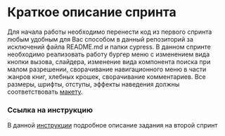 # Краткое описание спринта
Для начала работы необходимо перенести код из первого спринта любым удобным для Вас способом в данный репозиторий за исключений файла README.md и папки cypress.
В данном спринте необходимо реализовать работу бургер меню с изменением вида кнопки вызова, слайдера, изменение вида компонента поиска при малом разрешении, сворачивание навигационного меню в части жанров книг, хлебных крошек, сворачивание комментариев. Все размеры, шрифты, отступы, эффекты наведения должны соответствовать [макету](https://www.figma.com/file/d8LhhLjMkaTfPvAcYQULNv/Library---students-file?node-id=3601%3A32183&t=wP6UAsUOZVuGscCe-0).

### Ссылка на инструкцию
В данной [инструкции](https://docs.google.com/document/d/1sXTxCyh1Z7xUs_GTqJTnlB_pYb9UCSQRlCLzA19eIAY/edit?usp=sharing) подробное описание задания на второй спринт
